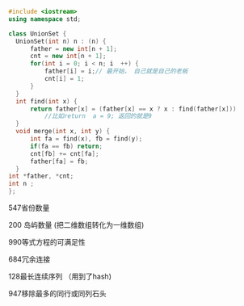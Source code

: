 ~~~c++
#include <iostream>
using namespace std;

class UnionSet {
  UnionSet(int n) n : (n) {
      father = new int[n + 1];
      cnt = new int[n + 1];
      for(int i = 0; i < n; i  ++) {
          father[i] = i;// 最开始， 自己就是自己的老板
          cnt[i] = 1;
      }
  }
  int find(int x) {
      return father[x] = (father[x] == x ? x : find(father[x]))
          //比如return  a = 9; 返回的就是9
  }  
  void merge(int x, int y) {
      int fa = find(x), fb = find(y);
      if(fa == fb) return;
      cnt[fb] += cnt[fa];
      father[fa] = fb; 
  }
int *father, *cnt;
int n ;
};
~~~



547省份数量

200 岛屿数量 (把二维数组转化为一维数组)

990等式方程的可满足性

684冗余连接

128最长连续序列 （用到了hash)

947移除最多的同行或同列石头